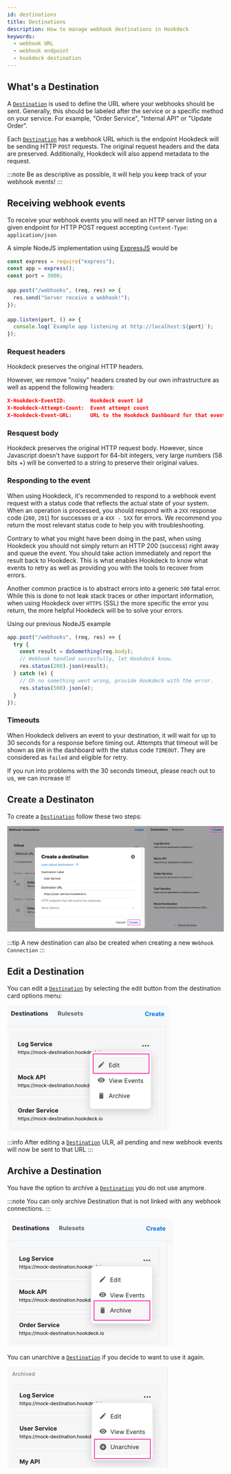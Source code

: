 ```yaml
---
id: destinations
title: Destinations
description: How to manage webhook destinations in Hookdeck
keywords:
  - webhook URL
  - webhook endpoint
  - hookdeck destination
---
```


## What's a Destination

A [`Destination`](destinations) is used to define the URL where your webhooks should be sent. Generally, this should be labeled after the service or a specific method on your service. For example, "Order Service", "Internal API" or "Update Order".

Each [`Destination`](destinations) has a webhook URL which is the endpoint Hookdeck will be sending HTTP `POST` requests. The original request headers and the data are preserved. Additionally, Hookdeck will also append metadata to the request.

:::note
Be as descriptive as possible, it will help you keep track of your webhook events!
:::

## Receiving webhook events

To receive your webhook events you will need an HTTP server listing on a given endpoint for HTTP POST request accepting `Content-Type`: `application/json`

A simple NodeJS implementation using [ExpressJS](https://expressjs.com/) would be

```javascript
const express = require("express");
const app = express();
const port = 3000;

app.post("/webhooks", (req, res) => {
  res.send("Server receive a webhook!");
});

app.listen(port, () => {
  console.log(`Example app listening at http://localhost:${port}`);
});
```

### Request headers

Hookdeck preserves the original HTTP headers.

However, we remove "noisy" headers created by our own infrastructure as well as append the following headers:

```json
X-Hookdeck-EventID:        Hookdeck event id
X-Hookdeck-Attempt-Count:  Event attempt count
X-Hookdeck-Event-URL:      URL to the Hookdeck Dashboard for that event
```

### Resquest body

Hookdeck preserves the original HTTP request body. However, since Javascript doesn't have support for 64-bit integers, very large numbers (58 bits +) will be converted to a string to preserve their original values.

### Responding to the event

When using Hookdeck, it's recommended to respond to a webhook event request with a status code that reflects the actual state of your system. When an operation is processed, you should respond with a `2XX` response code (`200`, `201`) for successes or a `4XX - 5XX` for errors.
We recommend you return the most relevant status code to help you with troubleshooting.

Contrary to what you might have been doing in the past, when using Hookdeck you should not simply return an HTTP 200 (success) right away and queue the event. You should take action immediately and report the result back to Hookdeck. This is what enables Hookdeck to know what events to retry as well as providing you with the tools to recover from errors.

Another common practice is to abstract errors into a generic `500` fatal error. While this is done to not leak stack traces or other important information, when using Hookdeck over `HTTPS` (SSL) the more specific the error you return, the more helpful Hookdeck will be to solve your errors.

Using our previous NodeJS example

```javascript
app.post("/webhooks", (req, res) => {
  try {
    const result = doSomething(req.body);
    // Webhook handled succesfully, let Hookdeck know.
    res.status(200).json(result);
  } catch (e) {
    // Oh no something went wrong, provide Hookdeck with the error.
    res.status(500).json(e);
  }
});
```

### Timeouts

When Hookdeck delivers an event to your destination, it will wait for up to 30 seconds for a response before timing out. Attempts that timeout will be shown as `ERR` in the dashboard with the status code `TIMEOUT`. They are considered as `failed` and eligible for retry.

If you run into problems with the 30 seconds timeout, please reach out to us, we can increase it!

## Create a Destinaton

To create a [`Destination`](destinations) follow these two steps:

![Create a destination](../static/img/connections/create-destination.png)

:::tip
A new destination can also be created when creating a new `Webhook Connection`
:::

## Edit a Destination

You can edit a [`Destination`](destinations) by selecting the edit button from the destination card options menu:

![Edit a destination](../static/img/connections/update-destination.png)

:::info
After editing a [`Destination`](destinations) ULR, all pending and new webhook events will now be sent to that URL
:::

## Archive a Destination

You have the option to archive a [`Destination`](destinations) you do not use anymore.

:::note
You can only archive Destination that is not linked with any webhook connections.
:::

![Hookdeck_Archive_A_Destination](../static/img/connections/archive-destination.png)

You can unarchive a [`Destination`](destinations) if you decide to want to use it again.

![Hookdeck_Unarchive_A_Destination](../static/img/connections/unarchive-destination.png)
